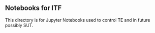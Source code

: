 
## Notebooks for ITF
This directory is for Jupyter Notebooks used to control TE and in future possibly SUT.

